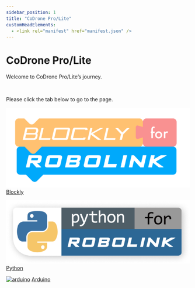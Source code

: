 ```yaml
---
sidebar_position: 1
title: "CoDrone Pro/Lite"
customHeadElements:
  - <link rel="manifest" href="manifest.json" />
---
```

<div className='docs_title'>
  <h1>CoDrone Pro/Lite</h1>
</div>

<div className='level1_body'>

Welcome to CoDrone Pro/Lite’s journey. 

<br />

Please click the tab below to go to the page.   

<div className='level_image_column'>

  [![blockly](/img/CDPL/new-Blockly-logo.png)](/docs/CoDronePro_Lite/Blockly/)
  [Blockly](/docs/CoDronePro_Lite/Blockly/)

  [![python](/img/CDPL/Python-logo.png)](/docs/CoDronePro_Lite/Python/)
  [Python](/docs/CoDronePro_Lite/Python/)

  [![arduino](/img/CDPL/Arduino.png)](/docs/CoDronePro_Lite/Arduino/)
  [Arduino](/docs/CoDronePro_Lite/Arduino/)


</div>

<div id='blank'></div>

</div>